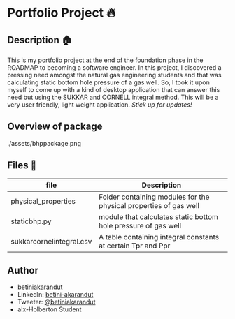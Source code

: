 # Portfolio Project :fire:

## Description :house:

This is my portfolio project at the end of the foundation phase in the ROADMAP to becoming a software engineer.
In this project, I discovered a pressing need amongst the natural gas engineering students and that was calculating static bottom hole pressure of a gas well. So, I took it upon myself to come up with a kind of desktop application that can answer this need but using the SUKKAR and CORNELL integral method. This will be a very user friendly, light weight application.
_Stick up for updates!_

## Overview of package

./assets/bhppackage.png

## Files :pencil:

| file                     | Description                                                       |
| ------------------------ | ----------------------------------------------------------------- |
| physical_properties      | Folder containing modules for the physical properties of gas well |
| staticbhp.py             | module that calculates static bottom hole pressure of gas well    |
| sukkarcornelintegral.csv | A table containing integral constants at certain Tpr and Ppr      |

## Author

- [betiniakarandut](https://www.github.com/betiniakarandut)
- LinkedIn: [betini-akarandut](https://www.linkedin.com/in/betini-akarandut-24654321a)
- Tweeter: [@betiniakarandut](https://twitter.com/betiniakarandut)
- alx-Holberton Student

